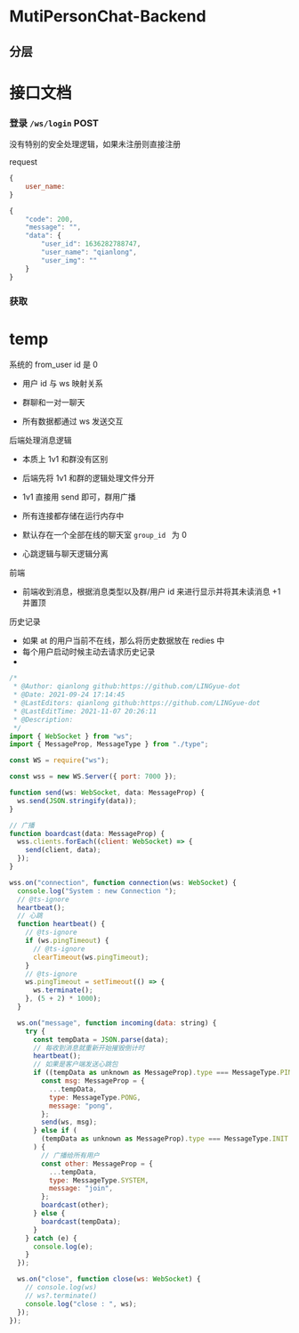# MutiPersonChat-Backend





## 分层













# 接口文档



### 登录 `/ws/login` POST

没有特别的安全处理逻辑，如果未注册则直接注册

request

```js
{
	user_name:
}
```



```js
{
    "code": 200,
    "message": "",
    "data": {
        "user_id": 1636282788747,
        "user_name": "qianlong",
        "user_img": ""
    }
}
```





### 获取























# temp



系统的 from_user id 是 0







* 用户 id 与 ws 映射关系



* 群聊和一对一聊天
* 所有数据都通过 ws 发送交互

后端处理消息逻辑

* 本质上 1v1 和群没有区别
* 后端先将 1v1 和群的逻辑处理文件分开
* 1v1 直接用 send 即可，群用广播
* 所有连接都存储在运行内存中





* 默认存在一个全部在线的聊天室 `group_id ` 为 0
* 心跳逻辑与聊天逻辑分离



前端

* 前端收到消息，根据消息类型以及群/用户 id 来进行显示并将其未读消息 +1 并置顶



历史记录

* 如果 at 的用户当前不在线，那么将历史数据放在 redies 中
* 每个用户启动时候主动去请求历史记录
* 





```js
/*
 * @Author: qianlong github:https://github.com/LINGyue-dot
 * @Date: 2021-09-24 17:14:45
 * @LastEditors: qianlong github:https://github.com/LINGyue-dot
 * @LastEditTime: 2021-11-07 20:26:11
 * @Description:
 */
import { WebSocket } from "ws";
import { MessageProp, MessageType } from "./type";

const WS = require("ws");

const wss = new WS.Server({ port: 7000 });

function send(ws: WebSocket, data: MessageProp) {
  ws.send(JSON.stringify(data));
}

// 广播
function boardcast(data: MessageProp) {
  wss.clients.forEach((client: WebSocket) => {
    send(client, data);
  });
}

wss.on("connection", function connection(ws: WebSocket) {
  console.log("System : new Connection ");
  // @ts-ignore
  heartbeat();
  // 心跳
  function heartbeat() {
    // @ts-ignore
    if (ws.pingTimeout) {
      // @ts-ignore
      clearTimeout(ws.pingTimeout);
    }
    // @ts-ignore
    ws.pingTimeout = setTimeout(() => {
      ws.terminate();
    }, (5 + 2) * 1000);
  }

  ws.on("message", function incoming(data: string) {
    try {
      const tempData = JSON.parse(data);
      // 每收到消息就重新开始摧毁倒计时
      heartbeat();
      // 如果是客户端发送心跳包
      if ((tempData as unknown as MessageProp).type === MessageType.PING) {
        const msg: MessageProp = {
          ...tempData,
          type: MessageType.PONG,
          message: "pong",
        };
        send(ws, msg);
      } else if (
        (tempData as unknown as MessageProp).type === MessageType.INIT
      ) {
        // 广播给所有用户
        const other: MessageProp = {
          ...tempData,
          type: MessageType.SYSTEM,
          message: "join",
        };
        boardcast(other);
      } else {
        boardcast(tempData);
      }
    } catch (e) {
      console.log(e);
    }
  });

  ws.on("close", function close(ws: WebSocket) {
    // console.log(ws)
    // ws?.terminate()
    console.log("close : ", ws);
  });
});

```



